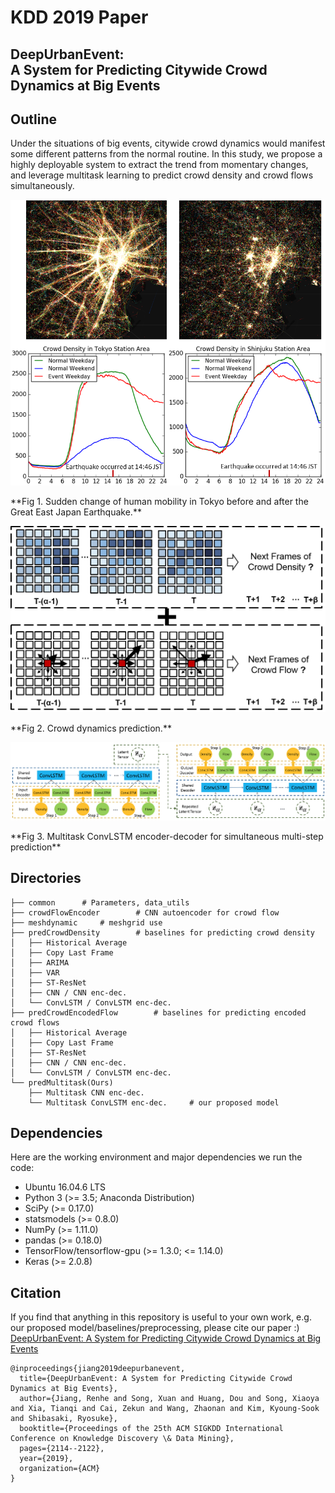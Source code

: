 # KDD 2019 Paper
## DeepUrbanEvent: <br> A System for Predicting Citywide Crowd Dynamics at Big Events

## Outline
Under the situations of big events, citywide crowd dynamics would manifest some different patterns from the normal routine. In this study, we propose a highly deployable system to extract the trend from momentary changes, and leverage multitask learning to predict crowd density and crowd flows simultaneously.

<p align="center"><img src="figures/earthquake.png"></p>
**Fig 1. Sudden change of human mobility in Tokyo before and after the Great East Japan Earthquake.**

<p align="center"><img src="figures/problem.png"></p>
**Fig 2. Crowd dynamics prediction.**

<p align="center"><img src="figures/multitask_convlstm.png"></p>
**Fig 3. Multitask ConvLSTM encoder-decoder for simultaneous multi-step prediction**

## Directories
```
├── common		# Parameters, data_utils
├── crowdFlowEncoder		# CNN autoencoder for crowd flow
├── meshdynamic		# meshgrid use
├── predCrowdDensity		# baselines for predicting crowd density
│	├── Historical Average
│	├── Copy Last Frame
│	├── ARIMA
│	├── VAR
│	├── ST-ResNet
│	├── CNN / CNN enc-dec.
│	└── ConvLSTM / ConvLSTM enc-dec.
├── predCrowdEncodedFlow		# baselines for predicting encoded crowd flows
│	├── Historical Average
│	├── Copy Last Frame
│	├── ST-ResNet
│	├── CNN / CNN enc-dec.
│	└── ConvLSTM / ConvLSTM enc-dec.
└── predMultitask(Ours)
	├── Multitask CNN enc-dec.
	└── Multitask ConvLSTM enc-dec.		# our proposed model
```

## Dependencies
Here are the working environment and major dependencies we run the code:
* Ubuntu 16.04.6 LTS
* Python 3 (>= 3.5; Anaconda Distribution)
* SciPy (>= 0.17.0)
* statsmodels (>= 0.8.0)
* NumPy (>= 1.11.0)
* pandas (>= 0.18.0)
* TensorFlow/tensorflow-gpu (>= 1.3.0; <= 1.14.0)
* Keras (>= 2.0.8)

## Citation
If you find that anything in this repository is useful to your own work, e.g. our proposed model/baselines/preprocessing, please cite our paper :) [DeepUrbanEvent: A System for Predicting Citywide Crowd Dynamics at Big Events](http://delivery.acm.org/10.1145/3340000/3330654/p2114-jiang.pdf?ip=150.82.219.15&id=3330654&acc=ACTIVE%20SERVICE&key=1B336DE9D4FBE3B9%2E1B336DE9D4FBE3B9%2E4D4702B0C3E38B35%2E4D4702B0C3E38B35&__acm__=1576632401_e0bf0a5200ee661038befcc1d0b090bf)
```
@inproceedings{jiang2019deepurbanevent,
  title={DeepUrbanEvent: A System for Predicting Citywide Crowd Dynamics at Big Events},
  author={Jiang, Renhe and Song, Xuan and Huang, Dou and Song, Xiaoya and Xia, Tianqi and Cai, Zekun and Wang, Zhaonan and Kim, Kyoung-Sook and Shibasaki, Ryosuke},
  booktitle={Proceedings of the 25th ACM SIGKDD International Conference on Knowledge Discovery \& Data Mining},
  pages={2114--2122},
  year={2019},
  organization={ACM}
}
```
